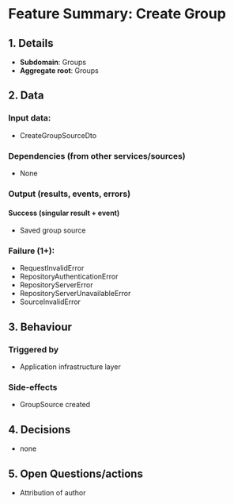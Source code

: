 # Feature Summary: Create Group

## 1. Details

- **Subdomain**: Groups
- **Aggregate root**: Groups

## 2. Data
### Input data:

- CreateGroupSourceDto

### Dependencies (from other services/sources)

- None

### Output (results, events, errors)

#### Success (singular result + event)

- Saved group source

### Failure (1+):

- RequestInvalidError
- RepositoryAuthenticationError
- RepositoryServerError
- RepositoryServerUnavailableError
- SourceInvalidError

## 3. Behaviour

### Triggered by

- Application infrastructure layer

### Side-effects

- GroupSource created

## 4. Decisions

- none

## 5. Open Questions/actions

- Attribution of author
